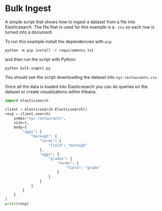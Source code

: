 # Bulk Ingest

A simple script that shows how to ingest a dataset from a file into Elasticsearch.
The file that is used for this example is a `.csv` so each row is turned into a document.

To run this example install the dependencies with `pip`:

```console
python -m pip install -r requirements.txt
```

and then run the script with Python:

```console
python bulk-ingest.py
```

You should see the script downloading the dataset into `nyc-restaurants.csv`

Once all the data is loaded into Elasticsearch you can do queries on the dataset
or create visualizations within Kibana.

```python
import elasticsearch

client = elasticsearch.Elasticsearch()
resp = client.search(
    index="nyc-restaurants",
    size=0,
    body={
        "aggs": {
            "borough": {
                "terms": {
                    "field": "borough"
                },
                "aggs": {
                    "grades": {
                        "terms": {
                            "field": "grade"
                        }
                    }
                }
            }
        }
    }
)
print(resp)
```
